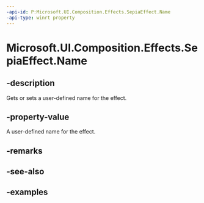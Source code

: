 ```yaml
---
-api-id: P:Microsoft.UI.Composition.Effects.SepiaEffect.Name
-api-type: winrt property
---
```


<!-- Property syntax.
public string Name { get;  set; }
-->

# Microsoft.UI.Composition.Effects.SepiaEffect.Name

## -description
Gets or sets a user-defined name for the effect.

## -property-value
A user-defined name for the effect.

## -remarks

## -see-also

## -examples

